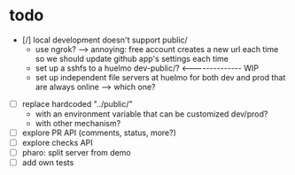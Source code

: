 # todo

* [/] local development doesn't support public/ 
    + use ngrok? --> annoying: free account creates a new url each time so we should update github app's settings each time
    + set up a sshfs to a huelmo dev-public/? <-------------- WIP
    + set up independent file servers at huelmo for both dev and prod that are always online --> which one?
* [ ] replace hardcoded "../public/" 
    + with an environment variable that can be customized dev/prod?
    + with other mechanism?
* [ ] explore PR API (comments, status, more?)
* [ ] explore checks API
* [ ] pharo: split server from demo
* [ ] add own tests
